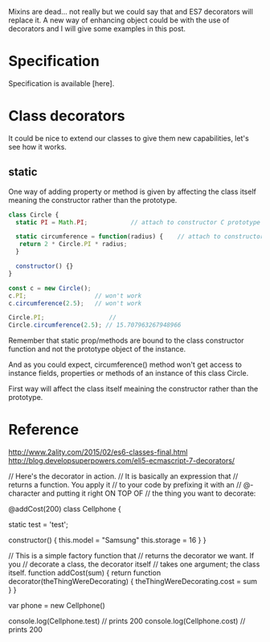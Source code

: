 Mixins are dead... not really but we could say that and ES7 decorators will replace it. A new way of enhancing object could be with the use of decorators and I will give some examples in this post. 

# Specification

Specification is available [here].

# Class decorators

It could be nice to extend our classes to give them new capabilities, let's see how it works.

## static

One way of adding property or method is given by affecting the class itself meaning the constructor rather than the prototype.


```javascript
class Circle { 
  static PI = Math.PI; 			  // attach to constructor C prototype

  static circumference = function(radius) {    // attach to constructor C prototype   
   return 2 * Circle.PI * radius;
  }

  constructor() {}
}

const c = new Circle();
c.PI; 					// won't work
c.circumference(2.5); 	// won't work

Circle.PI; 					//
Circle.circumference(2.5); // 15.707963267948966

```

Remember that static prop/methods are bound to the class constructor function and not the prototype object of the instance.

And as you could expect, circumference() method won't get access to instance fields, properties or methods of an instance of this class Circle.

First way will affect the class itself meaining the constructor rather than the prototype.

# Reference

http://www.2ality.com/2015/02/es6-classes-final.html
http://blog.developsuperpowers.com/eli5-ecmascript-7-decorators/

// Here's the decorator in action.
// It is basically an expression that
// returns a function. You apply it
// to your code by prefixing it with an
// @-character and putting it right ON TOP OF
// the thing you want to decorate:

@addCost(200)
class Cellphone {
  
  static test = 'test';

  constructor() {
    this.model = "Samsung"
    this.storage = 16
  }
}

// This is a simple factory function that
// returns the decorator we want. If you
// decorate a class, the decorator itself
// takes one argument; the class itself.
function addCost(sum) {
  return function decorator(theThingWereDecorating) {
    theThingWereDecorating.cost = sum
  }
}

var phone = new Cellphone()

console.log(Cellphone.test) // prints 200
console.log(Cellphone.cost) // prints 200